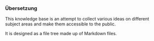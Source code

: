 

### Übersetzung

This knowledge base is an attempt to collect various ideas on different subject areas and make them accessible to the public. 

It is designed as a file tree made up of Markdown files.